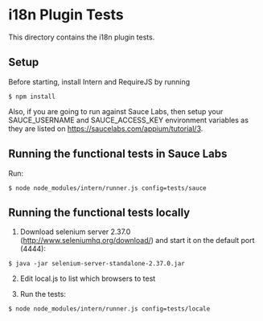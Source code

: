 # i18n Plugin Tests
This directory contains the i18n plugin tests.

## Setup
Before starting, install Intern and RequireJS by running

```
$ npm install
```

Also, if you are going to run against Sauce Labs, then
setup your SAUCE_USERNAME and SAUCE_ACCESS_KEY environment variables as they are listed
on https://saucelabs.com/appium/tutorial/3.


## Running the functional tests in Sauce Labs

Run:

```
$ node node_modules/intern/runner.js config=tests/sauce
```
## Running the functional tests locally

1) Download selenium server 2.37.0 (http://www.seleniumhq.org/download/) and start it on the default port (4444):

```
$ java -jar selenium-server-standalone-2.37.0.jar
```

2) Edit local.js to list which browsers to test

3) Run the tests:

```
$ node node_modules/intern/runner.js config=tests/locale
```